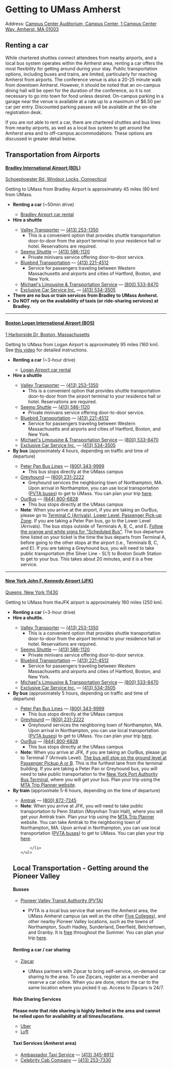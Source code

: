 # Getting to UMass Amherst

Address: <a href="https://maps.app.goo.gl/GsnZ4FgxH8e2vgu59">Campus Center Auditorium, Campus Center, 1 Campus Center Way, Amherst, MA 01003</a>

## Renting a car

While chartered shuttles connect attendees from nearby airports, and a local bus system operates within the Amherst area, renting a car offers the most flexibility for getting around during your stay. Public transportation options, including buses and trains, are limited, particularly for reaching Amherst from airports.
The conference venue is also a 20-25 minute walk from downtown Amherst.
However, it should be noted that an on-campus dining hall will be open for the duration of the conference, so it is not necessary to go into town for food unless desired. On-campus parking in a garage near the venue is available at a rate up to a maximum of $6.50 per car per entry. Discounted parking passes will be available at the on-site registration desk.

If you are not able to rent a car, there are chartered shuttles and bus lines from nearby airports, as well as a local bus system to get around the Amherst area and to off-campus accommodations. These options are discussed in greater detail below.

## Transportation from Airports

#### [Bradley International Airport (BDL)](https://bradleyairport.com/)
[Schoephoester Rd, Windsor Locks, Connecticut](https://maps.app.goo.gl/pNV5wnQrYPYQDFT4A)

Getting to UMass from Bradley Airport is approximately 45 miles (80 km) from UMass.
<ul>
    <li><strong>Renting a car</strong> (~50min drive)</li>
    <ul>
        <li>
            <a href="https://bradleyairport.com/directions-parking/rental-cars/">Bradley Airport car rental</a>
        </li>
    </ul>
    <li><strong>Hire a shuttle</strong></li>
    <ul>
        <li>
            <a href="http://www.valleytransporter.com/">Valley Transporter</a> &mdash; <a href="tel:413-253-1350">(413) 253-1350</a>
            <ul>
                <li>This is a convenient option that provides shuttle transportation door-to-door from the airport terminal to your residence hall or hotel. Reservations are required.</li>
            </ul>
        </li>
        <li>
            <a href="http://www.seemoshuttle.com/">Seemo Shuttle</a> &mdash; <a href="tel:413-586-1120">(413) 586-1120</a>
            <ul>
                <li>
                    Private minivans service offering door-to-door service.
                </li>
            </ul>
        </li>
        <li>
            <a href="https://www.bluebirdairporttransportation.com/about/">Bluebird Transportation</a> &mdash; <a href=tel:413-221-4512">(413) 221-4512</a>
            <ul>
                <li>
                    Service for passengers traveling between Western Massachusetts and airports and cities of Hartford, Boston, and New York.
                </li>
            </ul>
        </li>
        <li>
            <a href="https://michaels-limo.com/">Michael's Limousine & Transportation Service</a> &mdash; <a href="tel:800-533-8470">(800) 533-8470</a>
        </li>
        <li>
            <a href="https://www.mylimo5.com/">Exclusive Car Service Inc.</a> &mdash; <a href="tel:413-534-3505">(413) 534-3505</a>
        </li>
    </ul>
    <li><strong>There are no bus or train services from Bradley to UMass Amherst.</strong></li>
    <li><strong>Do NOT rely on the availability of taxis (or ride-sharing services) at Bradley.</strong></li>
</ul>

<hr>


#### [Boston Logan International Airport (BOS)](http://www.massport.com/logan-airport/)
[1 Harborside Dr, Boston, Massachusetts](https://maps.app.goo.gl/LVBb1Xqjq549ru6s9)


Getting to UMass from Logan Airport is approximately 95 miles (160 km). See <a href="https://vimeo.com/354886096">this video</a> for detailed instructions.
<ul>
    <li><strong>Renting a car</strong> (~3-hour drive)</li>
    <ul>
        <li><a href="https://www.massport.com/logan-airport/getting-to-logan/car-rentals">Logan Airport car rental</a></li>
    </ul>
    <li><strong>Hire a shuttle</strong></li>
    <ul>
        <li>
            <a href="http://www.valleytransporter.com/">Valley Transporter</a> &mdash; <a href="tel:413-253-1350">(413) 253-1350</a>
            <ul>
                <li>This is a convenient option that provides shuttle transportation door-to-door from the airport terminal to your residence hall or hotel. Reservations are required.</li>
            </ul>
        </li>
        <li>
            <a href="http://www.seemoshuttle.com/">Seemo Shuttle</a> &mdash; <a href="tel:413-586-1120">(413) 586-1120</a>
            <ul>
                <li>
                    Private minivans service offering door-to-door service.
                </li>
            </ul>
        </li>
        <li>
            <a href="https://www.bluebirdairporttransportation.com/about/">Bluebird Transportation</a> &mdash; <a href=tel:413-221-4512">(413) 221-4512</a>
            <ul>
                <li>
                    Service for passengers traveling between Western Massachusetts and airports and cities of Hartford, Boston, and New York.
                </li>
            </ul>
        </li>
        <li>
            <a href="https://michaels-limo.com/">Michael's Limousine & Transportation Service</a> &mdash; <a href="tel:800-533-8470">(800) 533-8470</a>
        </li>
        <li>
            <a href="https://www.mylimo5.com/">Exclusive Car Service Inc.</a> &mdash; <a href="tel:413-534-3505">(413) 534-3505</a>
        </li>
    </ul>
    <li><strong>By bus</strong> (approximately 4 hours, depending on traffic and time of departure)</li>
    <ul>
        <li>
            <a href="https://peterpanbus.com/">Peter Pan Bus Lines</a> &mdash; <a href="tel:800-343-9999">(800) 343-9999</a>
            <ul>
                <li>This bus stops directly at the UMass campus</li>
            </ul>
        </li>
        <li>
            <a href="https://www.greyhound.com/">Greyhound</a> &mdash; <a href="tel:800-231-2222">(800) 231-2222</a>
            <ul>
                <li>Greyhound services the neighboring town of Northampton, MA. Upon arrival in Northampton, you can use local transportation (<a href="http://www.pvta.com/">PVTA buses</a>) to get to UMass. You can plan your trip <a href="https://www.umass.edu/transportation/transit">here</a>.</li>
            </ul>
        </li>
        <li>
            <a href="https://www.ourbus.com/">OurBus</a> &mdash; <a href="tel:844-800-6828">(844) 800-6828</a>
            <ul>
                <li>This bus stops directly at the UMass campus</li>
            </ul>
        </li>
        <li>
            <strong>Note</strong>: When you arrive at the airport, if you are taking an OurBus, please go to <a href="https://www.ourbus.com/stopdetails/airportterminalC">Terminal C (Arrivals), Lower Level, Passenger Pick-up Zone</a>. If you are taking a Peter Pan bus, go to the Lower Level (Arrivals). The bus stops outside of Terminals A, B, C, and E. <a href="https://peterpanbus.com/locations/massachusetts/boston-logan/">Follow the orange and white signs for "Scheduled Bus"</a>. The bus departure time listed on your ticket is the time the bus departs from Terminal A, before going to the other stops at the airport (i.e., Terminals B, C, and E). If you are taking a Greyhound bus, you will need to take public transportation (the Silver Line - SL1) to Boston South Station to get to your bus. This takes about 20 minutes, and it is a free service.
        </li>
    </ul>
</ul>


<hr>

#### [New York John F. Kennedy Airport (JFK)](http://www.panynj.gov/airports/jfk.html)
[Queens, New York 11430](https://maps.app.goo.gl/b9BTUxhAQEjxESEE6)

Getting to UMass from theJFK airport is approximately 160 miles (250 km).
<ul>
    <li><strong>Renting a car</strong> (~3-hour drive)</li>
    <li><strong>Hire a shuttle.</strong></li>
    <ul>
        <li>
            <a href="http://www.valleytransporter.com/">Valley Transporter</a> &mdash; <a href="tel:413-253-1350">(413) 253-1350</a>
            <ul>
                <li>This is a convenient option that provides shuttle transportation door-to-door from the airport terminal to your residence hall or hotel. Reservations are required.</li>
            </ul>
        </li>
        <li>
            <a href="http://www.seemoshuttle.com/">Seemo Shuttle</a> &mdash; <a href="tel:413-586-1120">(413) 586-1120</a>
            <ul>
                <li>
                    Private minivans service offering door-to-door service.
                </li>
            </ul>
        </li>
        <li>
            <a href="https://www.bluebirdairporttransportation.com/about/">Bluebird Transportation</a> &mdash; <a href=tel:413-221-4512">(413) 221-4512</a>
            <ul>
                <li>
                    Service for passengers traveling between Western Massachusetts and airports and cities of Hartford, Boston, and New York.
                </li>
            </ul>
        </li>
        <li>
            <a href="https://michaels-limo.com/">Michael's Limousine & Transportation Service</a> &mdash; <a href="tel:800-533-8470">(800) 533-8470</a>
        </li>
        <li>
            <a href="https://www.mylimo5.com/">Exclusive Car Service Inc.</a> &mdash; <a href="tel:413-534-3505">(413) 534-3505</a>
        </li>
    </ul>
    <li><strong>By bus</strong> (approximately 5 hours, depending on traffic and time of departure)</li>
    <ul>
        <li>
            <a href="https://peterpanbus.com/">Peter Pan Bus Lines</a> &mdash; <a href="tel:800-343-9999">(800) 343-9999</a>
            <ul>
                <li>This bus stops directly at the UMass campus</li>
            </ul>
        </li>
        <li>
            <a href="https://www.greyhound.com/">Greyhound</a> &mdash; <a href="tel:800-231-2222">(800) 231-2222</a>
            <ul>
                <li>Greyhound services the neighboring town of Northampton, MA. Upon arrival in Northampton, you can use local transportation (<a href="http://www.pvta.com/">PVTA buses</a>) to get to UMass. You can plan your trip <a href="https://www.umass.edu/transportation/transit">here</a>.</li>
            </ul>
        </li>
        <li>
            <a href="https://www.ourbus.com/">OurBus</a> &mdash; <a href="tel:844-800-6828">(844) 800-6828</a>
            <ul>
                <li>This bus stops directly at the UMass campus</li>
            </ul>
        </li>
        <li>
            <strong>Note:</strong> When you arrive at JFK, if you are taking an OurBus, please go to Terminal 7 (Arrivals Level). <a href="https://www.ourbus.com/stopdetails/jfk-terminalseven">The bus will stop on the ground level at Passenger Pickup A or B</a>. This is the furthest lane from the terminal building. If you are taking a Peter Pan or Greyhound bus, you will need to take public transportation to the <a href="https://maps.app.goo.gl/PcjRmJxwAmBf2vcD7">New York Port Authority Bus Terminal</a>, where you will get your bus. Plan your trip using the <a href="https://new.mta.info/">MTA Trip Planner website</a>.
        </li>
    </ul>
    <li><strong>By train</strong> (approximate 5-6 hours, depending on the time of departure)</li>
    <ul>
        <li>
            <a href="https://www.amtrak.com/home.html">Amtrak</a> &mdash; <a href="tel:800-872-7245">(800) 872-7245</a>
        </li>
        <li>
            <strong>Note</strong>: When you arrive at JFK, you will need to take public transportation to Penn Station (Moynihan Train Hall), where you will get your Amtrak train. Plan your trip using the <a href="https://new.mta.info/">MTA Trip Planner</a> website. You can take Amtrak to the neighboring town of Northampton, MA. Upon arrival in Northampton, you can use local transportation (<a href="http://www.pvta.com/">PVTA buses</a>) to get to UMass. You can plan your trip <a href="https://www.umass.edu/transportation/transit">here</a>.

        </li>
    </ul>
</ul>


## Local Transportation - Getting around the Pioneer Valley

#### Busses

<ul>
    <li> <a href="https://www.pvta.com/">Pioneer Valley Transit Authority (PVTA)</a></li>
    <ul>
        <li>PVTA is a local bus service that serves the Amherst area, the UMass Amherst campus (as well as the other <a href="https://www.umass.edu/gateway/five-college-consortium">Five Colleges</a>), and other nearby Pioneer Valley locations, such as the towns of Northampton, South Hadley, Sunderland, Deerfield, Belchertown, and Granby. It is <a href="https://www.wwlp.com/news/local-news/pvta-offering-free-bus-and-paratransit-services-for-the-summer/">free</a> throughout the Summer. You can plan your trip <a href="https://www.umass.edu/transportation/transit">here</a>.</li>
    </ul>
</ul>


#### Renting a car / car sharing

<ul>
    <li><a href="https://www.zipcar.com/universities/university-of-massachusetts-amherst">Zipcar</a></li>
    <ul>
        <li>
            UMass partners with Zipcar to bring self-service, on-demand car sharing to the area. To use Zipcars, register as a member and reserve a car online. When you are done, return the car to the same location where you picked it up. Access to Zipcars is 24/7.
        </li>
    </ul>
</ul>

#### Ride Sharing Services

<strong>Please note that ride sharing is highly limited in the area and cannot be relied upon for availability at all times/locations.</strong>

<ul>
    <li><a href="https://www.uber.com/">Uber</a></li>
    <li><a href="https://www.lyft.com/">Lyft</a></li>
</ul>

#### Taxi Services (Amherst area)

<ul>
    <li><a href="https://www.go-massachusetts.com/Ambassador-Taxi-and-Transportation/">Ambassador Taxi Service</a> &mdash; <a href="tel:413-345-8912">(413) 345-8912</a></li>
    <li><a href="https://celebritycabcompany.com/contact-us">Celebrity Cab Company</a> &mdash; <a href="tel:413-253-7330">(413) 253-7330</a></li>
</ul>

<p style="margin-bottom: 7.5rem;"></span>
